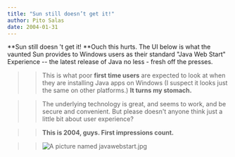 ```yaml
---
title: "Sun still doesn’t get it!"
author: Pito Salas
date: 2004-01-31
---
```




**Sun still doesn 't get it! **Ouch this hurts. The UI below is what the
vaunted Sun provides to Windows users as their standard "Java Web Start"
Experience -- the latest release of Java no less - fresh off the presses.  
>
>>

>>  
>
>>

>> This is what poor **first time users** are expected to look at when they
are installing Java apps on Windows (I suspect it looks just the same on other
platforms.) **It turns my stomach.**

>>

>>  
>
>>

>> The underlying technology is great, and seems to work, and be secure and
convenient. But please doesn't anyone think just a little bit about user
experience?

>>

>>  
>
>>

>> **This is 2004, guys. First impressions count.**

>>

>> ![A picture named
javawebstart.jpg](https://i0.wp.com/s3.media.squarespace.com/production/1075723/12829350/images/2004/01/30/javawebstart.jpg?resize=420%2C290)


